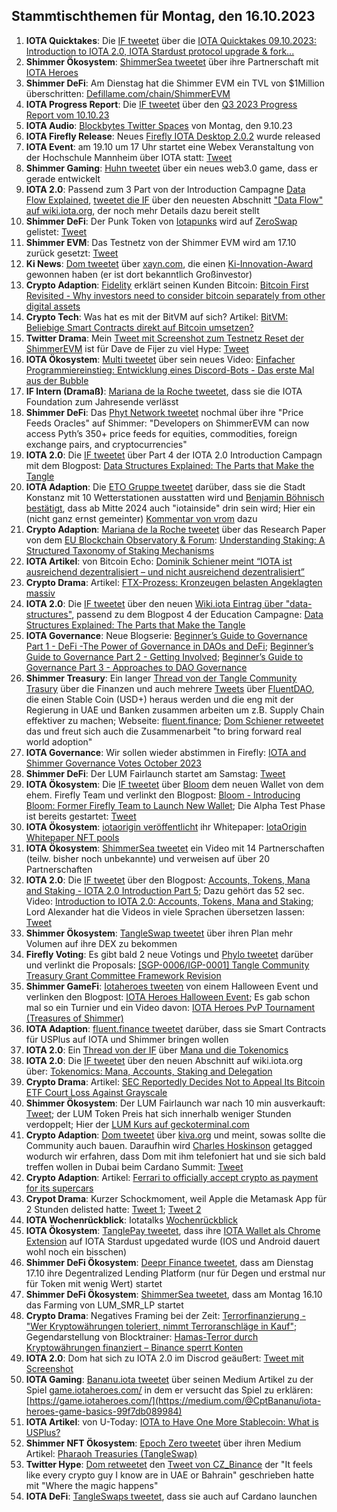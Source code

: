 ## Stammtischthemen für Montag, den 16.10.2023

1. **IOTA Quicktakes**: Die [IF tweetet](https://x.com/iota/status/1711305606991167521?s=20) über die [IOTA Quicktakes 09.10.2023: Introduction to IOTA 2.0, IOTA Stardust protocol upgrade & fork...](https://www.youtube.com/watch?v=Q0wP4PVA9oc)
2. **Shimmer Ökosystem**: [ShimmerSea tweetet](https://x.com/ShimmerSeaDEX/status/1711682991854919826?s=20) über ihre Partnerschaft mit [IOTA Heroes](https://twitter.com/IotaHeroes)
3. **Shimmer DeFi**: Am Dienstag hat die Shimmer EVM ein TVL von $1Million überschritten: [Defillame.com/chain/ShimmerEVM](https://defillama.com/chain/ShimmerEVM?currency=USD&price=true&developers=false&devsCommits=false&tvl=true)
4. **IOTA Progress Report**: Die [IF tweetet](https://x.com/iota/status/1711652800260710755?s=20) über den [Q3 2023 Progress Report vom 10.10.23](https://blog.iota.org/q3-2023-progress-report/)
5. **IOTA Audio**: [Blockbytes Twitter Spaces](https://x.com/blockbytescom/status/1711389398632128889?s=20) von Montag, den 9.10.23
6. **IOTA Firefly Release**: Neues [Firefly IOTA Desktop 2.0.2](https://github.com/iotaledger/firefly/releases/tag/desktop-iota-2.0.2) wurde released
7. **IOTA Event**: am 19.10 um 17 Uhr startet eine Webex Veranstaltung von der Hochschule Mannheim über IOTA statt: [Tweet](https://x.com/Vrom14286662/status/1711709952882999407?s=20)
8. **Shimmer Gaming**: [Huhn tweetet](https://x.com/huhn511/status/1711702223321801177?s=20) über ein neues web3.0 game, dass er gerade entwickelt
9. **IOTA 2.0**: Passend zum 3 Part von der Introduction Campagne [Data Flow Explained](https://blog.iota.org/data-flow-explained-iota20/), [tweetet die IF](https://x.com/iota/status/1711728288257704011?s=20) über den neuesten Abschnitt ["Data Flow" auf wiki.iota.org](https://wiki.iota.org/learn/protocols/iota2.0/core-concepts/data-flow), der noch mehr Details dazu bereit stellt
10. **Shimmer DeFi**: Der Punk Token von [Iotapunks](https://twitter.com/IotaPunks_71) wird auf [ZeroSwap](https://x.zeroswapnft.com/#/swap) gelistet: [Tweet](https://x.com/IotaPunks_71/status/1711643272345481457?s=20)
11. **Shimmer EVM**: Das Testnetz von der Shimmer EVM wird am 17.10 zurück gesetzt: [Tweet](https://x.com/Vrom14286662/status/1711745914669338673?s=20)
12. **Ki News**: [Dom tweetet](https://x.com/DomSchiener/status/1711805935759352312?s=20) über [xayn.com](https://xayn.com/), die einen [Ki-Innovation-Award](https://www.innovative-leaders.de/ki-innovation-award/) gewonnen haben (er ist dort bekanntlich Großinvestor)
13. **Crypto Adaption**: [Fidelity](https://twitter.com/Fidelity) erklärt seinen Kunden Bitcoin: [Bitcoin First Revisited - Why investors need to consider bitcoin separately from other digital assets](https://www.fidelitydigitalassets.com/research-and-insights/bitcoin-first-revisited)
14. **Crypto Tech**: Was hat es mit der BitVM auf sich? Artikel: [BitVM: Beliebige Smart Contracts direkt auf Bitcoin umsetzen?](https://www.blocktrainer.de/bitvm-beliebige-smart-contracts-direkt-auf-bitcoin-umsetzen/)
15. **Twitter Drama**: Mein [Tweet mit Screenshot zum Testnetz Reset der ShimmerEVM](https://x.com/Vrom14286662/status/1711745914669338673?s=20) ist für Dave de Fijer zu viel Hype: [Tweet](https://x.com/fijter/status/1711770329310187775?s=20)
16. **IOTA Ökosystem**: [Multi tweetet](https://x.com/multifolio/status/1711797042698207549?s=20) über sein neues Video: [Einfacher Programmiereinstieg: Entwicklung eines Discord-Bots - Das erste Mal aus der Bubble](https://youtu.be/_vVmORcPhBA?si=lBhuTFbzQe1u-Lh7)
17. **IF Intern (Dramaß)**: [Mariana de la Roche tweetet](https://x.com/Marianadlrw/status/1712024633627554189?s=20), dass sie die IOTA Foundation zum Jahresende verlässt
18. **Shimmer DeFi**: Das [Phyt Network tweetet](https://x.com/PythNetwork/status/1711714909564580297?s=20) nochmal über ihre "Price Feeds Oracles" auf Shimmer: "Developers on ShimmerEVM can now access Pyth’s 350+ price feeds for equities, commodities, foreign exchange pairs, and cryptocurrencies"
19. **IOTA 2.0**: Die [IF tweetet](https://x.com/iota/status/1712090681752043913?s=20) über Part 4 der IOTA 2.0 Introduction Campagn mit dem Blogpost: [Data Structures Explained: The Parts that Make the Tangle](https://blog.iota.org/data-structures-explained-iota20/)
20. **IOTA Adaption**: Die [ETO Gruppe tweetet](https://x.com/EtoGruppe/status/1712058334747021661?s=20) darüber, dass sie die Stadt Konstanz mit 10 Wetterstationen ausstatten wird und [Benjamin Böhnisch bestätigt](https://x.com/BenBoenisch/status/1712094708262973915?s=20), dass ab Mitte 2024 auch "iotainside" drin sein wird; Hier ein (nicht ganz ernst gemeinter) [Kommentar von vrom](https://x.com/Vrom14286662/status/1712100097733882220?s=20) dazu
21. **Crypto Adaption**: [Mariana de la Roche tweetet](https://x.com/Marianadlrw/status/1712394697522524337?s=20) über das Research Paper von dem [EU Blockchain Observatory & Forum](https://twitter.com/EUBlockchain): [Understanding Staking: A Structured Taxonomy of Staking Mechanisms ](https://www.eublockchainforum.eu/sites/default/files/research-paper/Understanding%20Staking.pdf)
22. **IOTA Artikel**: von Bitcoin Echo: [Dominik Schiener meint “IOTA ist ausreichend dezentralisiert – und nicht ausreichend dezentralisiert”](https://www.btc-echo.de/news/iota-dezentralisiert-schiener-interview-172783/)
23. **Crypto Drama**: Artikel: [FTX-Prozess: Kronzeugen belasten Angeklagten massiv](https://www.blocktrainer.de/ftx-prozess-kronzeugen-belasten-angeklagten-massiv/)
24. **IOTA 2.0**: Die [IF tweetet](https://x.com/iota/status/1712453064286777474?s=20) über den neuen [Wiki.iota Eintrag über "data-structures"](https://wiki.iota.org/learn/protocols/iota2.0/core-concepts/data-structures), passend zu dem Blogpost 4 der Education Campagne: [Data Structures Explained: The Parts that Make the Tangle](https://blog.iota.org/data-structures-explained-iota20/)
25. **IOTA Governance**: Neue Blogserie: [Beginner’s Guide to Governance Part 1 - DeFi -The Power of Governance in DAOs and DeFi](https://blog.shimmer.network/beginners-guide-governance-part-1/); [Beginner’s Guide to Governance Part 2 - Getting Involved](https://blog.shimmer.network/beginners-guide-governance-part-2/); [Beginner’s Guide to Governance Part 3 - Approaches to DAO Governance](https://blog.shimmer.network/beginners-guide-governance-part-3/)
26. **Shimmer Treasury**: Ein langer [Thread von der Tangle Community Trasury](https://x.com/TangleTreasury/status/1712131148816818522?s=20) über die Finanzen und auch mehrere [Tweets](https://x.com/TangleTreasury/status/1712131156957929887?s=20) über [FluentDAO](https://twitter.com/FluentDAO), die einen Stable Coin (USD+) heraus werden und die eng mit der Regierung in UAE und Banken zusammen arbeiten um z.B. Supply Chain effektiver zu machen; Webseite: [fluent.finance](https://www.fluent.finance/); [Dom Schiener retweetet](https://x.com/DomSchiener/status/1712204087452651834?s=20) das und freut sich auch die Zusammenarbeit "to bring forward real world adoption"
27. **IOTA Governance**: Wir sollen wieder abstimmen in Firefly: [IOTA and Shimmer Governance Votes October 2023](https://blog.iota.org/iota-and-shimmer-governance-votes-october-2023/)
28. **Shimmer DeFi**: Der LUM Fairlaunch startet am Samstag: [Tweet](https://x.com/ShimmerSeaDEX/status/1712468164896801259?s=20)
29. **IOTA Ökosystem**: Die [IF tweetet](https://x.com/iota/status/1712483978895315158?s=20) über [Bloom](https://twitter.com/bloomwalletio) dem neuen Wallet von dem ehem. Firefly Team und verlinkt den Blogpost: [Bloom - Introducing Bloom: Former Firefly Team to Launch New Wallet](https://blog.iota.org/introducing-bloom-former-firefly-team-to-launch-new-wallet/); Die Alpha Test Phase ist bereits gestartet: [Tweet](https://x.com/bloomwalletio/status/1712810115751936391?s=20)
30. **IOTA Ökosystem**: [iotaorigin veröffentlicht](https://x.com/origin_iota/status/1712884130789126447?s=20) ihr Whitepaper: [IotaOrigin Whitepaper NFT pools](https://medium.com/@iotaorigin/iotaorigin-whitepaper-nft-pools-3fa68f8cb7ac)
31. **IOTA Ökosystem**: [ShimmerSea tweetet](https://x.com/ShimmerSeaDEX/status/1712815459555483777?s=20) ein Video mit 14 Partnerschaften (teilw. bisher noch unbekannte) und verweisen auf über 20 Partnerschaften 
32. **IOTA 2.0**: Die [IF tweetet](https://x.com/iota/status/1712815456699011479?s=20) über den Blogpost: [Accounts, Tokens, Mana and Staking - IOTA 2.0 Introduction Part 5](https://blog.iota.org/iota-2-0-tokenomics-iota20/); Dazu gehört das 52 sec. Video: [Introduction to IOTA 2.0: Accounts, Tokens, Mana and Staking](https://www.youtube.com/watch?v=mhTWJKLw9eU); Lord Alexander hat die Videos in viele Sprachen übersetzen lassen: [Tweet](https://x.com/shortaktien/status/1712880709352796564?s=20)
33. **Shimmer Ökosystem**: [TangleSwap tweetet](https://x.com/TangleSwap/status/1712848058000576939?s=20) über ihren Plan mehr Volumen auf ihre DEX zu bekommen
34. **Firefly Voting**: Es gibt bald 2 neue Votings und [Phylo tweetet](https://x.com/PhyloIota/status/1712788325055209774?s=20) darüber und verlinkt die Proposals: [[SGP-0006/IGP-0001] Tangle Community Treasury Grant Committee Framework Revision](https://govern.iota.org/t/sgp-0006-igp-0001-tangle-community-treasury-grant-committee-framework-revision/1675)
35. **Shimmer GameFi**: [Iotaheroes tweeten](https://x.com/IotaHeroes/status/1712851550886879687?s=20) von einem Halloween Event und verlinken den Blogpost: [IOTA Heroes Halloween Event](https://www.iotaheroes.com/blog/halloween-event); Es gab schon mal so ein Turnier und ein Video davon: [IOTA Heroes PvP Tournament (Treasures of Shimmer)](https://www.youtube.com/watch?v=Rg2kkw18sJA)
36. **IOTA Adaption**: [fluent.finance tweetet](https://x.com/FluentDAO/status/1712887514690715717?s=20) darüber, dass sie Smart Contracts für USPlus auf IOTA und Shimmer bringen wollen
37. **IOTA 2.0**: Ein [Thread von der IF](https://x.com/iota/status/1712860880432402754?s=20) über [Mana und die Tokenomics](https://wiki.iota.org/learn/protocols/iota2.0/core-concepts/mana)
38. **IOTA 2.0**: Die [IF tweetet](https://x.com/iota/status/1713177840105951473?s=20) über den neuen Abschnitt auf wiki.iota.org über: [Tokenomics: Mana, Accounts, Staking and Delegation](https://wiki.iota.org/learn/protocols/iota2.0/core-concepts/mana)
39. **Crypto Drama**: Artikel: [SEC Reportedly Decides Not to Appeal Its Bitcoin ETF Court Loss Against Grayscale](https://www.coindesk.com/policy/2023/10/13/sec-reportedly-decides-not-to-appeal-its-bitcoin-etf-court-loss-against-grayscale/)
40. **Shimmer Ökosystem**: Der LUM Fairlaunch war nach 10 min ausverkauft: [Tweet](https://x.com/ShimmerSeaDEX/status/1713255811718222324?s=20); der LUM Token Preis hat sich innerhalb weniger Stunden verdoppelt; Hier der [LUM Kurs auf geckoterminal.com](https://www.geckoterminal.com/shimmerevm/pools/0x95f00a7125ec3d78d6b2fcd6ffd9989941ef25fc)
41. **Crypto Adaption**: [Dom tweetet](https://x.com/DomSchiener/status/1713088652585193874?s=20) über [kiva.org](https://www.kiva.org/) und meint, sowas sollte die Community auch bauen. Daraufhin wird [Charles Hoskinson](https://twitter.com/IOHK_Charles) getagged wodurch wir erfahren, dass Dom mit ihm telefoniert hat und sie sich bald treffen wollen in Dubai beim Cardano Summit: [Tweet](https://x.com/IOHK_Charles/status/1713200988734017640?s=20)
42. **Crypto Adaption**: Artikel: [Ferrari to officially accept crypto as payment for its supercars](https://finbold.com/ferrari-to-officially-accept-crypto-as-payment-for-its-supercars/)
43. **Crypot Drama**: Kurzer Schockmoment, weil Apple die Metamask App für 2 Stunden delisted hatte: [Tweet 1](https://x.com/WatcherGuru/status/1713195423798554704?s=20); [Tweet 2](https://x.com/WatcherGuru/status/1713234587365593099?s=20)
44. **IOTA Wochenrückblick**: Iotatalks [Wochenrückblick](https://www.iota-talk.com/index.php?article/332-wochenr%C3%BCckblick-vom-8-bis-14-oktober-2023/)
45. **IOTA Ökosystem**: [TanglePay tweetet](https://x.com/tanglepaycom/status/1713533752545341837?s=20), dass ihre [IOTA Wallet als Chrome Extension](https://tanglepay.com/) auf IOTA Stardust upgedated wurde (IOS und Android dauert wohl noch ein bisschen)
46. **Shimmer DeFi Ökosystem**: [Deepr Finance tweetet](https://x.com/DeeprFinance/status/1712803717437641122?s=20), dass am Dienstag 17.10 ihre Degentralized Lending Platform (nur für Degen und erstmal nur für Token mit wenig Wert) startet
47. **Shimmer DeFi Ökosystem**: [ShimmerSea tweetet](https://x.com/ShimmerSeaDEX/status/1713530331947569343?s=20), dass am Montag 16.10 das Farming von LUM_SMR_LP startet
48. **Crypto Drama**: Negatives Framing bei der Zeit: [Terrorfinanzierung - "Wer Kryptowährungen toleriert, nimmt Terroranschläge in Kauf"](https://www.zeit.de/geld/2023-10/fabian-teichmann-terrorfinanzierung-hamas-kryptowaehrungen); Gegendarstellung von Blocktrainer: [Hamas-Terror durch Kryptowährungen finanziert – Binance sperrt Konten](https://www.blocktrainer.de/hamas-terror-durch-kryptowaehrungen-finanziert-binance-sperrt-konten/)
49. **IOTA 2.0**: Dom hat sich zu IOTA 2.0 im Discrod geäußert: [Tweet mit Screenshot](https://x.com/Vrom14286662/status/1713550444629205447?s=20)
50. **IOTA Gaming**: [Bananu.iota tweetet](https://x.com/CptBananu/status/1713685236410687901?s=20) über seinen Medium Artikel zu der Spiel [game.iotaheroes.com/](https://game.iotaheroes.com/) in dem er versucht das Spiel zu erklären: [https://game.iotaheroes.com/](https://medium.com/@CptBananu/iota-heroes-game-basics-99f7db089984)
51. **IOTA Artikel**: von U-Today: [IOTA to Have One More Stablecoin: What is USPlus?](https://u.today/iota-to-have-one-more-stablecoin-what-is-usplus)
52. **Shimmer NFT Ökosystem**: [Epoch Zero tweetet](https://x.com/Epoch_0/status/1713605015061844208?s=20) über ihren Medium Artikel: [Pharaoh Treasuries (TangleSwap)](https://medium.com/@EpochZer0/pharaoh-treasuries-tangleswap-bf78e5bdc655)
53. **Twitter Hype**: [Dom retweetet](https://x.com/DomSchiener/status/1713808899659173931?s=20) den [Tweet von CZ_Binance](https://x.com/cz_binance/status/1713668517763973424?s=20) der "It feels like every crypto guy I know are in UAE or Bahrain" geschrieben hatte mit "Where the magic happens"
54. **IOTA DeFi**: [TangleSwaps tweetet](https://x.com/TangleSwap/status/1713811184091021543?s=20), dass sie auch auf Cardano launchen
